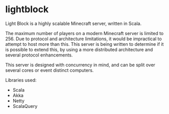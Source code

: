 lightblock
==========

Light Block is a highly scalable Minecraft server, written in Scala.

The maximum number of players on a modern Minecraft server is limited to 256. Due to protocol and architecture 
limitations, it would be impractical to attempt to host more than this. This server is being written to 
determine if it is possible to extend this, by using a more distributed architecture and several protocol 
enhancements.

This server is designed with concurrency in mind, and can be split over several cores or event distinct computers.

Libraries used:
* Scala
* Akka
* Netty
* ScalaQuery